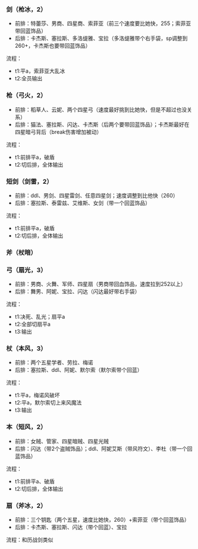 ### 剑（枪冰，2）
- 前排：特蕾莎、男商、四星商、索菲亚（前三个速度要比她快，255；索菲亚带回蓝饰品）
- 后排：卡杰斯、塞拉斯、多洛缇雅、宝拉（多洛缇雅带个右手袋，sp调整到260+，卡杰斯也要带回蓝饰品）

流程：
- t1:平a，索菲亚大乱冰
- t2:全员输出


### 枪（弓火，2）
- 前排：稻草人、云妮、两个四星弓（速度最好挑到比她快，但是不超过也没关系）
- 后排：猫法、塞拉斯、闪达、卡杰斯（后两个要带回蓝饰品）；卡杰斯最好在四星暗弓背后（break伤害增加被动）

流程：
- t1:前排平a，破盾
- t2:切后排，全体输出

### 短剑（剑雷，2）
- 前排：ddl、男剑、四星雷剑、任意四星剑；速度调整到比他快（260）
- 后排：塞拉斯、泰雷兹、艾维斯、女剑（带一个回蓝饰品）

流程：
- t1:前排平a，破盾
- t2:切后排，全体输出


### 斧（杖暗）


### 弓（扇光，3）
- 前排：男商、火舞、军师、四星扇（男商带回血饰品，速度拉到252以上）
- 后排：舞男、阿妮、宝拉、闪达（闪达最好带右手袋）

流程：
- t1:决死、乱光；扇平a
- t2:全部切扇平a
- t3:输出


### 杖（本风，3）
- 前排：两个五星学者、劳拉、梅诺
- 后排：塞拉斯、ddl、阿妮、默尔索（默尔索带个回蓝）

流程：
- t1:平a，梅诺风破坏
- t2:平a，默尔索切上来风魔法
- t3:输出



### 本（短风，2）
- 前排：女贼、管家、四星暗贼、四星光贼
- 后排：闪达（带2个盗贼饰品）；ddl、阿妮艾斯（带风符文）、李杜（带一个回蓝饰品）

流程：
- t1:前排平a、破盾
- t2:切后排，全体输出

### 扇（斧冰，2）
- 前排：三个钥匙（两个五星，速度比她快，260）+索菲亚（带个回蓝饰品）
- 后排：卡杰斯、塞拉斯、闪达（带个回蓝）、宝拉

流程：和历战剑类似


